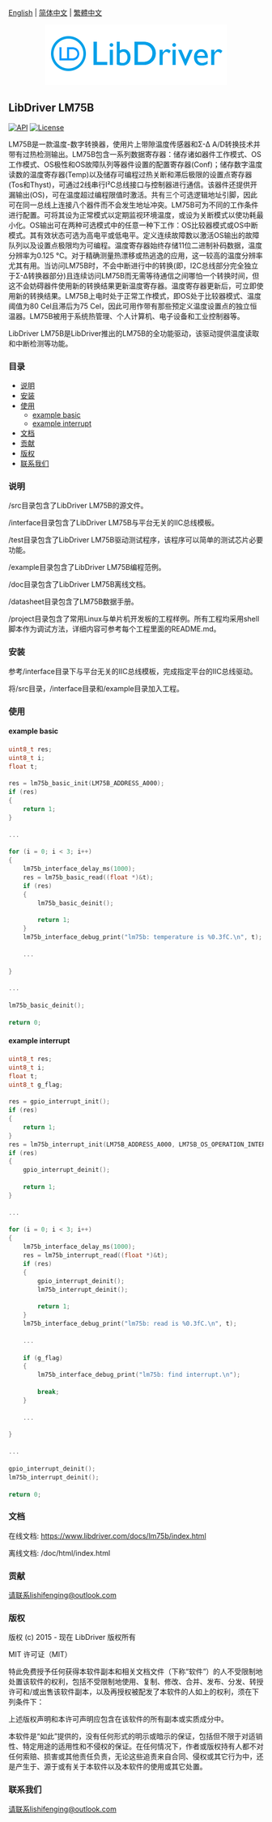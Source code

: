 [English](/README.md) | [ 简体中文](/README_zh-Hans.md) | [繁體中文](/README_zh-Hant.md)

<div align=center>
<img src="/doc/image/logo.png"/>
</div>

## LibDriver LM75B

[![API](https://img.shields.io/badge/api-reference-blue)](https://www.libdriver.com/docs/lm75b/index.html) [![License](https://img.shields.io/badge/license-MIT-brightgreen.svg)](/LICENSE)

LM75B是一款温度-数字转换器，使用片上带隙温度传感器和Σ-Δ A/D转换技术并带有过热检测输出。LM75B包含一系列数据寄存器：储存诸如器件工作模式、OS工作模式、OS极性和OS故障队列等器件设置的配置寄存器(Conf)；储存数字温度读数的温度寄存器(Temp)以及储存可编程过热关断和滞后极限的设置点寄存器(Tos和Thyst)，可通过2线串行I²C总线接口与控制器进行通信。该器件还提供开漏输出(OS)，可在温度超过编程限值时激活。共有三个可选逻辑地址引脚，因此可在同一总线上连接八个器件而不会发生地址冲突。LM75B可为不同的工作条件进行配置。可将其设为正常模式以定期监视环境温度，或设为关断模式以使功耗最小化。OS输出可在两种可选模式中的任意一种下工作：OS比较器模式或OS中断模式。其有效状态可选为高电平或低电平。定义连续故障数以激活OS输出的故障队列以及设置点极限均为可编程。温度寄存器始终存储11位二进制补码数据，温度分辨率为0.125 °C。对于精确测量热漂移或热逃逸的应用，这一较高的温度分辨率尤其有用。当访问LM75B时，不会中断进行中的转换(即，I2C总线部分完全独立于Σ-Δ转换器部分)且连续访问LM75B而无需等待通信之间哪怕一个转换时间，但这不会妨碍器件使用新的转换结果更新温度寄存器。温度寄存器更新后，可立即使用新的转换结果。LM75B上电时处于正常工作模式，即OS处于比较器模式、温度阈值为80 Cel且滞后为75 Cel，因此可用作带有那些预定义温度设置点的独立恒温器。LM75B被用于系统热管理、个人计算机、电子设备和工业控制器等。

LibDriver LM75B是LibDriver推出的LM75B的全功能驱动，该驱动提供温度读取和中断检测等功能。

### 目录

  - [说明](#说明)
  - [安装](#安装)
  - [使用](#使用)
    - [example basic](#example-basic)
    - [example interrupt](#example-interrupt)
  - [文档](#文档)
  - [贡献](#贡献)
  - [版权](#版权)
  - [联系我们](#联系我们)

### 说明

/src目录包含了LibDriver LM75B的源文件。

/interface目录包含了LibDriver LM75B与平台无关的IIC总线模板。

/test目录包含了LibDriver LM75B驱动测试程序，该程序可以简单的测试芯片必要功能。

/example目录包含了LibDriver LM75B编程范例。

/doc目录包含了LibDriver LM75B离线文档。

/datasheet目录包含了LM75B数据手册。

/project目录包含了常用Linux与单片机开发板的工程样例。所有工程均采用shell脚本作为调试方法，详细内容可参考每个工程里面的README.md。

### 安装

参考/interface目录下与平台无关的IIC总线模板，完成指定平台的IIC总线驱动。

将/src目录，/interface目录和/example目录加入工程。

### 使用

#### example basic

```C
uint8_t res;
uint8_t i;
float t;

res = lm75b_basic_init(LM75B_ADDRESS_A000);
if (res)
{
    return 1;
}

...

for (i = 0; i < 3; i++)
{
    lm75b_interface_delay_ms(1000);
    res = lm75b_basic_read((float *)&t);
    if (res)
    {
        lm75b_basic_deinit();

        return 1;
    }
    lm75b_interface_debug_print("lm75b: temperature is %0.3fC.\n", t);

    ...
    
}

...

lm75b_basic_deinit();

return 0;
```

#### example interrupt

```C
uint8_t res;
uint8_t i;
float t;
uint8_t g_flag;

res = gpio_interrupt_init();
if (res)
{
    return 1;
}
res = lm75b_interrupt_init(LM75B_ADDRESS_A000, LM75B_OS_OPERATION_INTERRUPT, 22.5, 32.1);
if (res)
{
    gpio_interrupt_deinit();

    return 1;
}

...
    
for (i = 0; i < 3; i++)
{
    lm75b_interface_delay_ms(1000);
    res = lm75b_interrupt_read((float *)&t);
    if (res)
    {
        gpio_interrupt_deinit();
        lm75b_interrupt_deinit();

        return 1;
    }
    lm75b_interface_debug_print("lm75b: read is %0.3fC.\n", t);
    
    ...
    
    if (g_flag)
    {
        lm75b_interface_debug_print("lm75b: find interrupt.\n");

        break;
    }
    
    ...
    
}

...

gpio_interrupt_deinit();
lm75b_interrupt_deinit();

return 0;
```

### 文档

在线文档: https://www.libdriver.com/docs/lm75b/index.html

离线文档: /doc/html/index.html

### 贡献

请联系lishifenging@outlook.com

### 版权

版权 (c) 2015 - 现在 LibDriver 版权所有

MIT 许可证（MIT）

特此免费授予任何获得本软件副本和相关文档文件（下称“软件”）的人不受限制地处置该软件的权利，包括不受限制地使用、复制、修改、合并、发布、分发、转授许可和/或出售该软件副本，以及再授权被配发了本软件的人如上的权利，须在下列条件下：

上述版权声明和本许可声明应包含在该软件的所有副本或实质成分中。

本软件是“如此”提供的，没有任何形式的明示或暗示的保证，包括但不限于对适销性、特定用途的适用性和不侵权的保证。在任何情况下，作者或版权持有人都不对任何索赔、损害或其他责任负责，无论这些追责来自合同、侵权或其它行为中，还是产生于、源于或有关于本软件以及本软件的使用或其它处置。

### 联系我们

请联系lishifenging@outlook.com